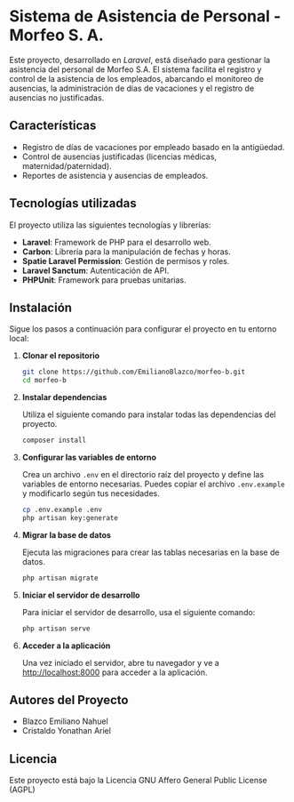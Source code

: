 # Sistema de Asistencia de Personal - Morfeo S. A.

Este proyecto, desarrollado en *Laravel*, está diseñado para gestionar la asistencia del personal de Morfeo S.A. El sistema facilita el registro y control de la asistencia de los empleados, abarcando el monitoreo de ausencias, la administración de días de vacaciones y el registro de ausencias no justificadas.

## Características

- Registro de días de vacaciones por empleado basado en la antigüedad.
- Control de ausencias justificadas (licencias médicas, maternidad/paternidad).
- Reportes de asistencia y ausencias de empleados.

## Tecnologías utilizadas

El proyecto utiliza las siguientes tecnologías y librerías:

- **Laravel**: Framework de PHP para el desarrollo web.
- **Carbon**: Librería para la manipulación de fechas y horas.
- **Spatie Laravel Permission**: Gestión de permisos y roles.
- **Laravel Sanctum**: Autenticación de API.
- **PHPUnit**: Framework para pruebas unitarias.

## Instalación

Sigue los pasos a continuación para configurar el proyecto en tu entorno local:

1. **Clonar el repositorio**

   ```bash
   git clone https://github.com/EmilianoBlazco/morfeo-b.git
   cd morfeo-b
   ```

2. **Instalar dependencias**

   Utiliza el siguiente comando para instalar todas las dependencias del proyecto.

   ```bash
   composer install
   ```

3. **Configurar las variables de entorno**

   Crea un archivo `.env` en el directorio raíz del proyecto y define las variables de entorno necesarias. Puedes copiar el archivo `.env.example` y modificarlo según tus necesidades.

   ```bash
   cp .env.example .env
   php artisan key:generate
   ```

4. **Migrar la base de datos**

   Ejecuta las migraciones para crear las tablas necesarias en la base de datos.

   ```bash
   php artisan migrate
   ```

5. **Iniciar el servidor de desarrollo**

   Para iniciar el servidor de desarrollo, usa el siguiente comando:

   ```bash
   php artisan serve
   ```

6. **Acceder a la aplicación**

   Una vez iniciado el servidor, abre tu navegador y ve a [http://localhost:8000](http://localhost:8000) para acceder a la aplicación.

## Autores del Proyecto

- Blazco Emiliano Nahuel
- Cristaldo Yonathan Ariel

## Licencia

Este proyecto está bajo la Licencia GNU Affero General Public License (AGPL)
